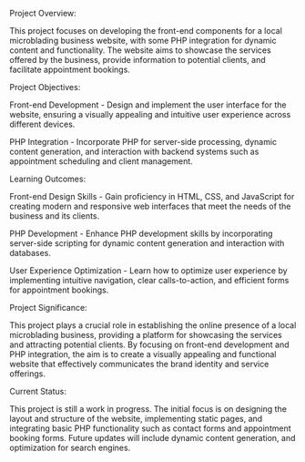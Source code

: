 Project Overview:

This project focuses on developing the front-end components for a local microblading business website, with some PHP integration for dynamic content and functionality. The website aims to showcase the services offered by the business, provide information to potential clients, and facilitate appointment bookings.

Project Objectives:

Front-end Development - Design and implement the user interface for the website, ensuring a visually appealing and intuitive user experience across different devices.

PHP Integration - Incorporate PHP for server-side processing, dynamic content generation, and interaction with backend systems such as appointment scheduling and client management.

Learning Outcomes:

Front-end Design Skills - Gain proficiency in HTML, CSS, and JavaScript for creating modern and responsive web interfaces that meet the needs of the business and its clients.

PHP Development - Enhance PHP development skills by incorporating server-side scripting for dynamic content generation and interaction with databases.

User Experience Optimization - Learn how to optimize user experience by implementing intuitive navigation, clear calls-to-action, and efficient forms for appointment bookings.

Project Significance:

This project plays a crucial role in establishing the online presence of a local microblading business, providing a platform for showcasing the services and attracting potential clients. By focusing on front-end development and PHP integration, the aim is to create a visually appealing and functional website that effectively communicates the brand identity and service offerings.

Current Status:

This project is still a work in progress. The initial focus is on designing the layout and structure of the website, implementing static pages, and integrating basic PHP functionality such as contact forms and appointment booking forms. Future updates will include dynamic content generation, and optimization for search engines.
